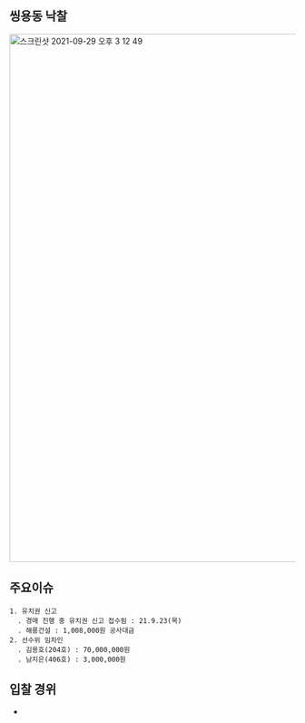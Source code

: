 ## 씽용동 낙찰
<img width="930" alt="스크린샷 2021-09-29 오후 3 12 49" src="https://user-images.githubusercontent.com/62130704/135213183-9cf650f4-4280-4e6d-9b54-73d154f80d5b.png">

## 주요이슈

```
1. 유치권 신고
  . 경매 진행 중 유치권 신고 접수됨 : 21.9.23(목)
  . 해룡건설 : 1,008,000원 공사대금
2. 선수위 임차인
  . 김용호(204호) : 70,000,000원
  . 남지은(406호) : 3,000,000원
```

## 입찰 경위
* 
